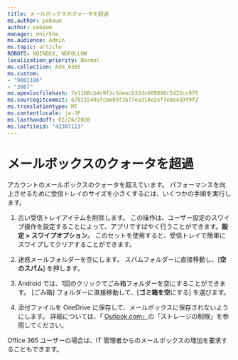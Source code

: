 ```yaml
---
title: メールボックスのクォータを超過
ms.author: pebaum
author: pebaum
manager: mnirkhe
ms.audience: Admin
ms.topic: article
ROBOTS: NOINDEX, NOFOLLOW
localization_priority: Normal
ms.collection: Adm_O365
ms.custom:
- "9001106"
- "3067"
ms.openlocfilehash: 7e1108cb4c9f2c5deecb32dc669800c5d23cc975
ms.sourcegitcommit: 67015549afcbe05f3b77ea314e2ef7e0e439f9f2
ms.translationtype: MT
ms.contentlocale: ja-JP
ms.lasthandoff: 02/26/2020
ms.locfileid: "42307113"
---
```

# <a name="mailbox-quota-exceeded"></a>メールボックスのクォータを超過

アカウントのメールボックスのクォータを超えています。 パフォーマンスを向上させるために受信トレイのサイズを小さくするには、いくつかの手順を実行します。

1. 古い受信トレイアイテムを削除します。 この操作は、ユーザー設定のスワイプ操作を設定することによって、アプリですばやく行うことができます。**設定 > スワイプオプション**。 このセットを使用すると、受信トレイで簡単にスワイプしてクリアすることができます。

2. 迷惑メールフォルダーを空にします。 スパムフォルダーに直接移動し、[**空のスパム**] を押します。

3. Android では、1回のクリックでごみ箱フォルダーを空にすることができます。 [ごみ箱] フォルダーに直接移動して、[**ゴミ箱を空**にする] を選びます。 

4. 添付ファイルを OneDrive に保存して、メールボックスに保存されないようにします。 詳細については、「 [Outlook.com」](https://support.office.com/article/storage-limits-in-outlook-com-7ac99134-69e5-4619-ac0b-2d313bba5e9e)の「ストレージの制限」を参照してください。 

Office 365 ユーザーの場合は、IT 管理者からのメールボックスの増加を要求することもできます。